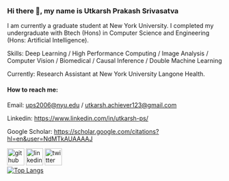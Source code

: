 ### Hi there 👋, my name is Utkarsh Prakash Srivasatva

I am currently a graduate student at New York University. I completed my undergraduate with Btech (Hons) in Computer Science and Engineering (Hons: Artificial Intelligence).


Skills: Deep Learning / High Performance Computing / Image Analysis / Computer Vision / Biomedical / Causal Inference / Double Machine Learning

Currently: Research Assistant at New York University Langone Health.

#### How to reach me:

Email: ups2006@nyu.edu / utkarsh.achiever123@gmail.com

Linkedin: https://www.linkedin.com/in/utkarsh-ps/

Google Scholar: https://scholar.google.com/citations?hl=en&user=NdMTkAUAAAAJ


[<img src='https://cdn.jsdelivr.net/npm/simple-icons@3.0.1/icons/github.svg' alt='github' height='40'>](https://github.com/utkarsh231)  [<img src='https://cdn.jsdelivr.net/npm/simple-icons@3.0.1/icons/linkedin.svg' alt='linkedin' height='40'>](https://www.linkedin.com/in/https://www.linkedin.com/in/utkarsh-ps//)  [<img src='https://cdn.jsdelivr.net/npm/simple-icons@3.0.1/icons/twitter.svg' alt='twitter' height='40'>](https://twitter.com/https://twitter.com/Utkarsh_ps)  
[![Top Langs](https://github-readme-stats.vercel.app/api/top-langs/?username=utkarsh231)](https://github.com/anuraghazra/github-readme-stats)

<!---
![GitHub stats](https://github-readme-stats.vercel.app/api?username=utkarsh231&show_icons=true&count_private=true)  

![GitHub streak stats](https://github-readme-streak-stats.herokuapp.com/?user=utkarsh231)  
---!>
